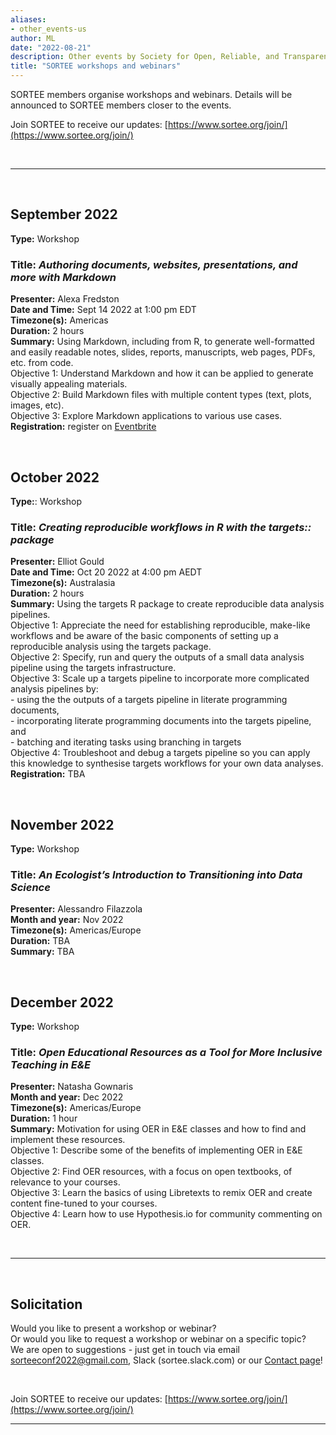 ```yaml
---
aliases:
- other_events-us
author: ML
date: "2022-08-21"
description: Other events by Society for Open, Reliable, and Transparent Ecology and Evolutionary biology (SORTEE)
title: "SORTEE workshops and webinars"
---
```


SORTEE members organise workshops and webinars. Details will be announced to SORTEE members closer to the events.  

Join SORTEE to receive our updates: [https://www.sortee.org/join/](https://www.sortee.org/join/)   

&nbsp;  

---

&nbsp;

## September 2022  
**Type:** Workshop  
### **Title:**	*Authoring documents, websites, presentations, and more with Markdown*	 
**Presenter:** Alexa Fredston	  
**Date and Time:** Sept 14 2022	at 1:00 pm  EDT   
**Timezone(s):** Americas  
**Duration:** 2 hours	  
**Summary:** Using Markdown, including from R, to generate well-formatted and easily readable notes, slides, reports, manuscripts, web pages, PDFs, etc. from code.   
   Objective 1: Understand Markdown and how it can be applied to generate visually appealing materials.   
   Objective 2: Build Markdown files with multiple content types (text, plots, images, etc).  
   Objective 3: Explore Markdown applications to various use cases.   
**Registration:** register on [Eventbrite](https://www.eventbrite.com/e/authoring-documents-websites-and-more-with-rmarkdown-tickets-405267414747) 

&nbsp;

## October 2022   

**Type:**: Workshop  
### **Title:**	*Creating reproducible workflows in R with the targets:: package*   
**Presenter:** Elliot Gould   
**Date and Time:** Oct 20 2022 at 4:00 pm AEDT  
**Timezone(s):** Australasia		 
**Duration:** 2 hours  	  
**Summary:** Using the targets R package to create reproducible data analysis pipelines.   
  Objective 1: Appreciate the need for establishing reproducible, make-like workflows and be aware of the basic components of setting up a reproducible analysis using the targets package.  
  Objective 2: Specify, run and query the outputs of a small data analysis pipeline using the targets infrastructure.   
  Objective 3: Scale up a targets pipeline to incorporate more complicated analysis pipelines by:    
     - using the the outputs of a targets pipeline in literate programming documents,  
     - incorporating literate programming documents into the targets pipeline, and  
     - batching and iterating tasks using branching in targets  
  Objective 4: Troubleshoot and debug a targets pipeline so you can apply this knowledge to synthesise targets workflows for your own data analyses.   
**Registration:** TBA   

&nbsp;

## November 2022    

**Type:** Workshop   
### **Title:** *An Ecologist’s Introduction to Transitioning into Data Science*    
**Presenter:** Alessandro Filazzola   
**Month and year:** Nov 2022	  
**Timezone(s):** Americas/Europe   	  
**Duration:** TBA	  
**Summary:** TBA   

&nbsp;  

## December 2022    

**Type:** Workshop   
### **Title:** *Open Educational Resources as a Tool for More Inclusive Teaching in E&E*    
**Presenter:** Natasha Gownaris    
**Month and year:** Dec 2022	  
**Timezone(s):** Americas/Europe   	  
**Duration:** 1 hour	  
**Summary:** Motivation for using OER in E&E classes and how to find and implement these resources.  
Objective 1: Describe some of the benefits of implementing OER in E&E classes.  
Objective 2: Find OER resources, with a focus on open textbooks, of relevance to your courses.   
Objective 3: Learn the basics of using Libretexts to remix OER and create content fine-tuned to your courses.   
Objective 4: Learn how to use Hypothesis.io for community commenting on OER.   

&nbsp;  

---

&nbsp;  

## Solicitation   

Would you like to present a workshop or webinar?   
Or would you like to request a workshop or webinar on a specific topic?    
We are open to suggestions - just get in touch via email [sorteeconf2022@gmail.com](mailto:sorteeconf2022@gmail.com), Slack (sortee.slack.com) or our [Contact page](https://www.sortee.org/contact/)!    

&nbsp;

Join SORTEE to receive our updates: 
[https://www.sortee.org/join/](https://www.sortee.org/join/)   

---

&nbsp;
